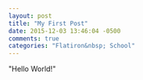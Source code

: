 ```yaml
---
layout: post
title: "My First Post"
date: 2015-12-03 13:46:04 -0500
comments: true
categories: "Flatiron&nbsp; School"
---
```

"Hello World!"

